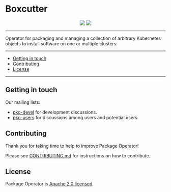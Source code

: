 # Boxcutter

<p align="center">
	<img src="https://img.shields.io/github/license/package-operator/boxcutter?style=flat-square"/>
	<img src="https://img.shields.io/github/go-mod/go-version/package-operator/boxcutter?style=flat-square"/>
</p>

---

Operator for packaging and managing a collection of arbitrary Kubernetes objects to install software on one or multiple clusters.

---

- [Getting in touch](#getting-in-touch)
- [Contributing](#contributing)
- [License](#license)

---


## Getting in touch

Our mailing lists:
- [pko-devel](https://groups.google.com/g/pko-devel) for development discussions.
- [pko-users](https://groups.google.com/g/pko-users) for discussions among users and potential users.

## Contributing

Thank you for taking time to help to improve Package Operator!

Please see [CONTRIBUTING.md](CONTRIBUTING.md) for instructions on how to contribute.

## License

Package Operator is [Apache 2.0 licensed](./LICENSE).
